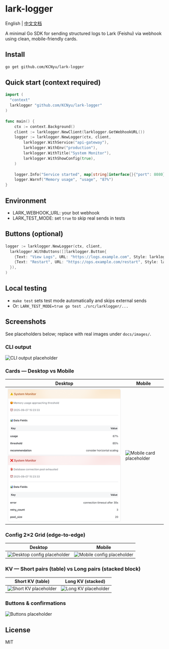 # lark-logger

English | [中文文档](docs/README_zh.md)

A minimal Go SDK for sending structured logs to Lark (Feishu) via webhook using clean, mobile-friendly cards.

## Install

```bash
go get github.com/KCNyu/lark-logger
```

## Quick start (context required)

```go
import (
  "context"
  larklogger "github.com/KCNyu/lark-logger"
)

func main() {
    ctx := context.Background()
    client := larklogger.NewClient(larklogger.GetWebhookURL())
    logger := larklogger.NewLogger(ctx, client,
        larklogger.WithService("api-gateway"),
        larklogger.WithEnv("production"),
        larklogger.WithTitle("System Monitor"),
        larklogger.WithShowConfig(true),
    )

    logger.Info("Service started", map[string]interface{}{"port": 8080})
    logger.Warnf("Memory usage", "usage", "87%")
}
```

## Environment

- LARK_WEBHOOK_URL: your bot webhook
- LARK_TEST_MODE: set `true` to skip real sends in tests

## Buttons (optional)

```go
logger := larklogger.NewLogger(ctx, client,
  larklogger.WithButtons([]larklogger.Button{
    {Text: "View Logs", URL: "https://logs.example.com", Style: larklogger.ButtonStylePrimary},
    {Text: "Restart", URL: "https://ops.example.com/restart", Style: larklogger.ButtonStyleDanger, Confirm: true},
  }),
)
```

## Local testing

- `make test` sets test mode automatically and skips external sends
- Or: `LARK_TEST_MODE=true go test ./src/larklogger/...`

## Screenshots

See placeholders below; replace with real images under `docs/images/`.

### CLI output

![CLI output placeholder](docs/images/cli_output.png)

### Cards — Desktop vs Mobile

| Desktop | Mobile |
| --- | --- |
| ![Desktop card placeholder](docs/images/desktop_card.png) | ![Mobile card placeholder](docs/images/mobile_card.png) |

### Config 2×2 Grid (edge-to-edge)

| Desktop | Mobile |
| --- | --- |
| ![Desktop config placeholder](docs/images/desktop_config.png) | ![Mobile config placeholder](docs/images/mobile_config.png) |

### KV — Short pairs (table) vs Long pairs (stacked block)

| Short KV (table) | Long KV (stacked) |
| --- | --- |
| ![Short KV placeholder](docs/images/kv_short.png) | ![Long KV placeholder](docs/images/kv_long.png) |

### Buttons & confirmations

![Buttons placeholder](docs/images/buttons.png)

## License

MIT